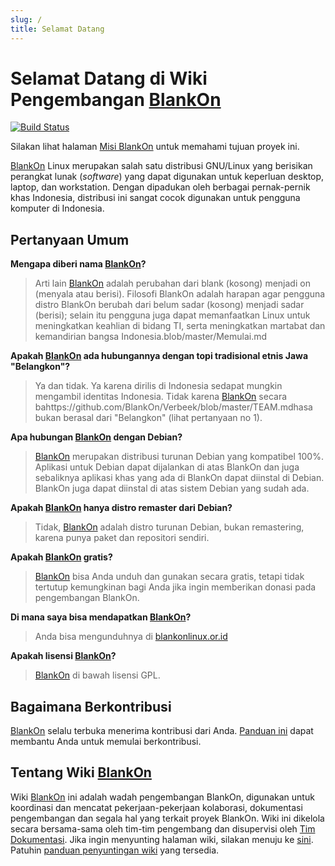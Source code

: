 ```yaml
---
slug: /
title: Selamat Datang
---
```


# Selamat Datang di Wiki Pengembangan [BlankOn](/BlankOn.md)

[![Build Status](https://travis-ci.org/BlankOn/wiki.svg?branch=master)](https://travis-ci.org/BlankOn/wiki)

Silakan lihat halaman [Misi BlankOn](/Proyek/Misi.md) untuk memahami tujuan proyek ini.

[BlankOn](/BlankOn.md) Linux merupakan salah satu distribusi GNU/Linux yang berisikan perangkat lunak (*software*) yang dapat digunakan untuk keperluan desktop, laptop, dan workstation. Dengan dipadukan oleh berbagai pernak-pernik khas Indonesia, distribusi ini sangat cocok digunakan untuk pengguna komputer di Indonesia.

## Pertanyaan Umum

**Mengapa diberi nama [BlankOn](/BlankOn.md)?**
> Arti lain [BlankOn](/BlankOn.md) adalah perubahan dari blank (kosong) menjadi on (menyala atau berisi). Filosofi BlankOn adalah harapan agar pengguna distro BlankOn berubah dari belum sadar (kosong) menjadi sadar (berisi); selain itu pengguna juga dapat memanfaatkan Linux untuk meningkatkan keahlian di bidang TI, serta meningkatkan martabat dan kemandirian bangsa Indonesia.blob/master/Memulai.md

**Apakah [BlankOn](/BlankOn.md) ada hubungannya dengan topi tradisional etnis Jawa "Belangkon"?**
> Ya dan tidak. Ya karena dirilis di Indonesia sedapat mungkin mengambil identitas Indonesia. Tidak karena [BlankOn](/BlankOn.md) secara bahttps://github.com/BlankOn/Verbeek/blob/master/TEAM.mdhasa bukan berasal dari "Belangkon" (lihat pertanyaan no 1).

**Apa hubungan [BlankOn](/BlankOn.md) dengan Debian?**
> [BlankOn](/BlankOn.md) merupakan distribusi turunan Debian yang kompatibel 100%. Aplikasi untuk Debian dapat dijalankan di atas BlankOn dan juga sebaliknya aplikasi khas yang ada di BlankOn dapat diinstal di Debian. BlankOn juga dapat diinstal di atas sistem Debian yang sudah ada.

**Apakah [BlankOn](/BlankOn.md) hanya distro remaster dari Debian?**
> Tidak, [BlankOn](/BlankOn.md) adalah distro turunan Debian, bukan remastering, karena punya paket dan repositori sendiri.

**Apakah [BlankOn](/BlankOn.md) gratis?**
> [BlankOn](/BlankOn.md) bisa Anda unduh dan gunakan secara gratis, tetapi tidak tertutup kemungkinan bagi Anda jika ingin memberikan donasi pada pengembangan BlankOn.

**Di mana saya bisa mendapatkan [BlankOn](/BlankOn.md)?**
> Anda bisa mengunduhnya di [blankonlinux.or.id](http://blankonlinux.or.id)

**Apakah lisensi [BlankOn](/BlankOn.md)?**
> [BlankOn](/BlankOn.md) di bawah lisensi GPL.

## Bagaimana Berkontribusi

[BlankOn](/BlankOn.md) selalu terbuka menerima kontribusi dari Anda. [Panduan ini](/Memulai.md) dapat membantu Anda untuk memulai berkontribusi.

## Tentang Wiki [BlankOn](/BlankOn.md)

Wiki [BlankOn](/BlankOn.md) ini adalah wadah pengembangan BlankOn, digunakan untuk koordinasi dan mencatat pekerjaan-pekerjaan kolaborasi, dokumentasi pengembangan dan segala hal yang terkait proyek BlankOn. Wiki ini dikelola secara bersama-sama oleh tim-tim pengembang dan disupervisi oleh [Tim Dokumentasi](/TimPengembang/Dokumentasi/README.md). Jika ingin menyunting halaman wiki, silakan menuju ke [sini](https://github.com/BlankOn/wiki). Patuhin [panduan penyuntingan wiki](https://github.com/BlankOn/wiki/blob/master/TimPengembang/Dokumentasi/PanduanWiki.md) yang tersedia.
